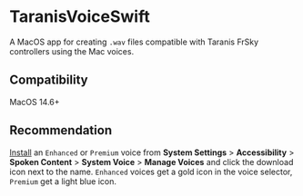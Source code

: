 # TaranisVoiceSwift
A MacOS app for creating `.wav` files compatible with Taranis FrSky controllers using the Mac voices.

## Compatibility
MacOS 14.6+

## Recommendation
[Install](https://support.apple.com/en-gb/guide/mac-help/mchlp2290/) an `Enhanced` or `Premium` voice from **System Settings** > **Accessibility** > **Spoken Content** > **System Voice** > **Manage Voices** and click the download icon next to the name. `Enhanced` voices get a gold icon in the voice selector, `Premium` get a light blue icon.
